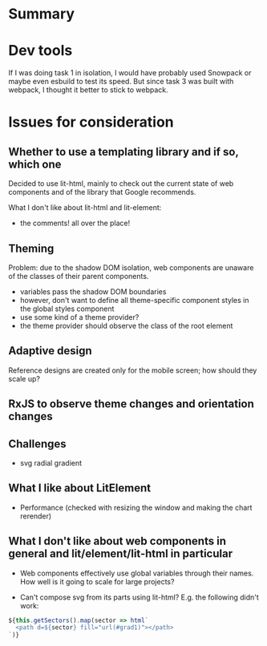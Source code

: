 # Summary

# Dev tools
If I was doing task 1 in isolation, I would have probably used Snowpack or maybe even esbuild to test its speed. But since task 3 was built with webpack, I thought it better to stick to webpack. 

# Issues for consideration

## Whether to use a templating library and if so, which one

Decided to use lit-html, mainly to check out the current state of web components and of the library that Google recommends.

What I don't like about lit-html and lit-element:
- the comments! all over the place!

## Theming

Problem: due to the shadow DOM isolation, web components are unaware of the classes of their parent components.

- variables pass the shadow DOM boundaries
- however, don't want to define all theme-specific component styles in the global styles component
- use some kind of a theme provider?
- the theme provider should observe the class of the root element

## Adaptive design

Reference designs are created only for the mobile screen; how should they scale up?

## RxJS to observe theme changes and orientation changes


## Challenges

- svg radial gradient

## What I like about LitElement
- Performance (checked with resizing the window and making the chart rerender)

## What I don't like about web components in general and lit/element/lit-html in particular

- Web components effectively use global variables through their names. How well is it going to scale for large projects?

- Can't compose svg from its parts using lit-html? E.g. the following didn't work:

```ts
${this.getSectors().map(sector => html`        
  <path d=${sector} fill="url(#grad1)"></path>
`)}
```
